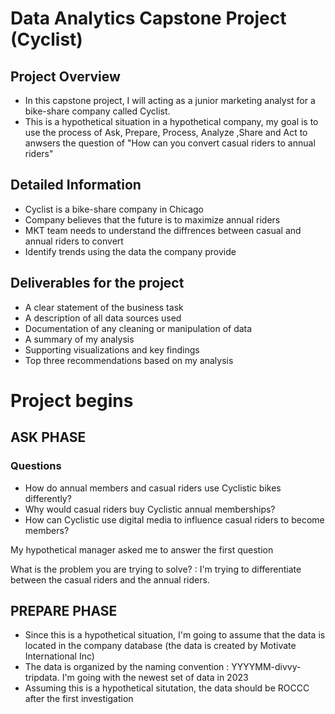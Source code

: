 # Data Analytics Capstone Project (Cyclist)

## Project Overview
* In this capstone project, I will acting as a junior marketing analyst for a bike-share company called Cyclist.
* This is a hypothetical situation in a hypothetical company, my goal is to use the process of Ask, Prepare, Process, Analyze ,Share and Act to anwsers the question of "How can you convert casual riders to annual riders"

##  Detailed Information
* Cyclist is a bike-share company in Chicago
* Company believes that the future is to maximize annual riders
* MKT team needs to understand the diffrences between casual and annual riders to convert
* Identify trends using the data the company provide

## Deliverables for the project
* A clear statement of the business task
* A description of all data sources used
* Documentation of any cleaning or manipulation of data
* A summary of my analysis
* Supporting visualizations and key findings
* Top three recommendations based on my analysis

# Project begins

## ASK PHASE

### Questions
* How do annual members and casual riders use Cyclistic bikes differently?
* Why would casual riders buy Cyclistic annual memberships?
* How can Cyclistic use digital media to influence casual riders to become members?

My hypothetical manager asked me to answer the first question

What is the problem you are trying to solve? : I'm trying to differentiate between the casual riders and the annual riders.

## PREPARE PHASE
* Since this is a hypothetical situation, I'm going to assume that the data is located in the company database (the data is created by Motivate International Inc)
* The data is organized by the naming convention : YYYYMM-divvy-tripdata. I'm going with the newest set of data in 2023
* Assuming this is a hypothetical situtation, the data should be ROCCC after the first investigation
